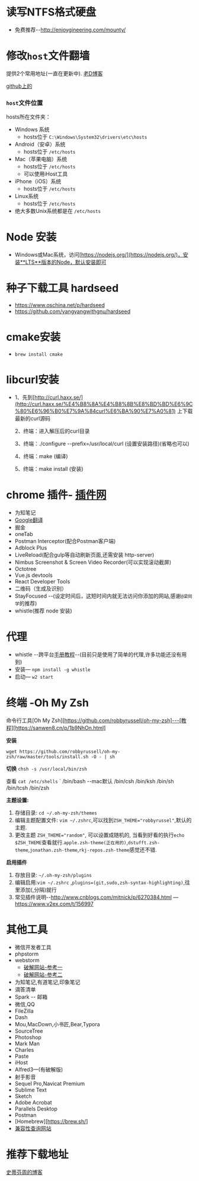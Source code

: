 # 读写NTFS格式硬盘

- 免费推荐--http://enjoygineering.com/mounty/




# 修改`host`文件翻墙

提供2个常用地址(一直在更新中).
[老D博客](https://laod.cn/hosts)

[github上的](https://github.com/racaljk/hosts)

### `host`文件位置

hosts所在文件夹：

- Windows 系统
  - hosts位于 `C:\Windows\System32\drivers\etc\hosts`
- Android（安卓）系统
  - hosts位于 `/etc/hosts`
- Mac（苹果电脑）系统
  - hosts位于 `/etc/hosts`
  - 可以使用iHost工具
- iPhone（iOS）系统
  - hosts位于 `/etc/hosts`
- Linux系统
  - hosts位于 `/etc/hosts`
- 绝大多数Unix系统都是在 `/etc/hosts`

# Node 安装

- Windows或Mac系统，访问[https://nodejs.org/](https://nodejs.org/)，安装**LTS**版本的Node，默认安装即可

# 种子下载工具 hardseed

- https://www.oschina.net/p/hardseed
- https://github.com/yangyangwithgnu/hardseed

# cmake安装

- `brew install cmake`

# libcurl安装

- 1、先到[http://curl.haxx.se/](http://curl.haxx.se/%E4%B8%8A%E4%B8%8B%E8%BD%BD%E6%9C%80%E6%96%B0%E7%9A%84curl%E6%BA%90%E7%A0%81) 上下载最新的curl源码

  2、终端：进入解压后的curl目录

  3、终端：./configure --prefix=/usr/local/curl (设置安装路径)(省略也可以)

  4、终端：make (编译)

  5、终端：make install (安装)

# chrome 插件- [插件网](http://www.cnplugins.com/)

- 为知笔记
- [Google翻译](https://translate.google.com/?source=gtx)
- 掘金
- oneTab
- Postman Interceptor(配合Postman客户端)
- Adblock Plus
- LiveReload(配合gulp等自动刷新页面,还需安装 http-server)
- Nimbus Screenshot & Screen Video Recorder(可以实现滚动截屏)
- Octotree
- Vue.js devtools
- React Developer Tools
- 二维码（生成及识别）
- StayFocused --(设定时间后，这短时间内就无法访问你添加的网站,感谢`@梁同学`的推荐)
- whistle(推荐 node 安装)

# 代理

- whistle --跨平台[手册](https://avwo.github.io/whistle/)[教程](https://www.qcloud.com/community/article/151)--(目前只是使用了简单的代理,许多功能还没有用到) 
- 安装— `npm install -g whistle`
- 启动— `w2 start`



#  终端 -Oh My Zsh

命令行工具[Oh My Zsh][https://github.com/robbyrussell/oh-my-zsh]---[教程][https://sanwen8.cn/p/1b9NhOn.html]

**安装**

`wget https://github.com/robbyrussell/oh-my-zsh/raw/master/tools/install.sh -O - | sh`

**切换**
`chsh -s /usr/local/bin/zsh`

  查看
`cat /etc/shells`
`
/bin/bash --mac默认
/bin/csh
/bin/ksh
/bin/sh
/bin/tcsh
/bin/zsh

**主题设置:**

1. 存储目录: `cd ~/.oh-my-zsh/themes`
2. 编辑主题配置文件: `vim ~/.zshrc`,可以找到`ZSH_THEME="robbyrussel"`,默认的主题.
3. 更改主题 `ZSH_THEME="random"`, 可以设置成随机的, 当看到好看的执行`echo $ZSH_THEME`查看就行.`apple.zsh-theme(正在用的)`,`dstufft.zsh-theme`,`jonathan.zsh-theme`,`rkj-repos.zsh-theme`感觉还不错.

**启用插件**

1. 存放目录: `~/.oh-my-zsh/plugins`
2. 编辑启用:`vim ~/.zshrc` ,`plugins=(git,sudo,zsh-syntax-highlighting)`,往里添加(,分隔)就行
3. 常见插件说明--http://www.cnblogs.com/mitnick/p/6270384.html — https://www.v2ex.com/t/156997


# 其他工具

- 微信开发者工具
- phpstorm
- webstorm
  - [破解网站-参考一](http://idea.lanyus.com/)
  - [破解网站-参考二](http://www.imsxm.com/jetbrains-license-server.html)
- 为知笔记,有道笔记,印象笔记
- 滴答清单
- Spark -- 邮箱
- 微信,QQ
- FileZilla
- Dash
- Mou,MacDown,小书匠,Bear,Typora
- SourceTree
- Photoshop
- Mark Man
- Charles
- Paste
- iHost
- AIfred3—(有破解版)
- 射手影音
- Sequel Pro,Navicat Premium 
- Sublime Text
- Sketch
- Adobe Acrobat
- Parallels Desktop
- Postman
- [Homebrew][https://brew.sh/]
- [兼容性查询网站](http://caniuse.com/)

# 推荐下载地址

[史蒂芬周的博客](http://www.sdifenzhou.com/)